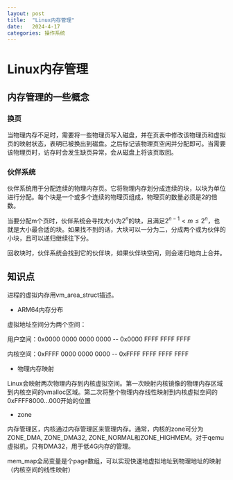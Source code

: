 ```yaml
---
layout: post
title:  "Linux内存管理"
date:   2024-4-17
categories: 操作系统
---
```


# Linux内存管理

## 内存管理的一些概念

### 换页

当物理内存不足时，需要将一些物理页写入磁盘，并在页表中修改该物理页和虚拟页的映射状态，表明已被换出到磁盘。之后标记该物理页空闲并分配即可。当需要该物理页时，访存时会发生缺页异常，会从磁盘上将该页取回。

### 伙伴系统

伙伴系统用于分配连续的物理内存页。它将物理内存划分成连续的块，以块为单位进行分配。每个块是一个或多个连续的物理页组成，物理页的数量必须是2的倍数。

当要分配m个页时，伙伴系统会寻找大小为$2^n$的块，且满足$2^{n-1}<m\le 2^n$，也就是大小最合适的块。如果找不到的话，大块可以一分为二，分成两个或为伙伴的小块，且可以递归继续往下分。

回收块时，伙伴系统会找到它的伙伴块，如果伙伴块空闲，则会递归地向上合并。

## 知识点

进程的虚拟内存用vm_area_struct描述。

* ARM64内存分布

虚拟地址空间分为两个空间：

用户空间：0x0000 0000 0000 0000 -- 0x0000 FFFF FFFF FFFF

内核空间：0xFFFF 0000 0000 0000 -- 0xFFFF FFFF FFFF FFFF

* 物理内存映射

Linux会映射两次物理内存到内核虚拟空间。第一次映射内核镜像的物理内存区域到内核空间的vmalloc区域。第二次将整个物理内存线性映射到内核虚拟空间的0xFFFF8000...000开始的位置

* zone

内存管理区，内核通过内存管理区来管理内存。通常，内核的zone可分为ZONE_DMA, ZONE_DMA32, ZONE_NORMAL和ZONE_HIGHMEM。对于qemu虚拟机，只有DMA32，用于低4G内存的管理。

mem_map全局变量是个page数组，可以实现快速地虚拟地址到物理地址的映射（内核空间的线性映射）